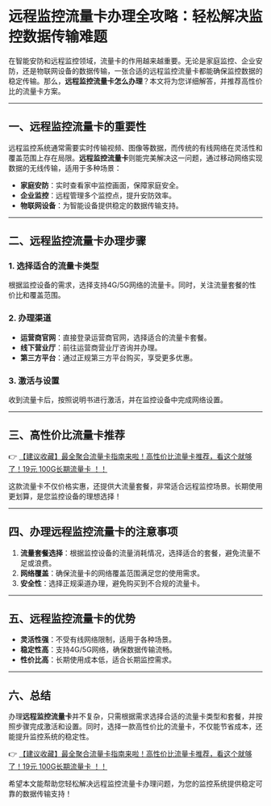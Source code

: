 # 远程监控流量卡办理全攻略：轻松解决监控数据传输难题

在智能安防和远程监控领域，流量卡的作用越来越重要。无论是家庭监控、企业安防，还是物联网设备的数据传输，一张合适的远程监控流量卡都能确保监控数据的稳定传输。那么，**远程监控流量卡怎么办理**？本文将为您详细解答，并推荐高性价比的流量卡方案。

---

## 一、远程监控流量卡的重要性

远程监控系统通常需要实时传输视频、图像等数据，而传统的有线网络在灵活性和覆盖范围上存在局限。**远程监控流量卡**则能完美解决这一问题，通过移动网络实现数据的无线传输，适用于多种场景：

- **家庭安防**：实时查看家中监控画面，保障家庭安全。
- **企业监控**：远程管理多个监控点，提升安防效率。
- **物联网设备**：为智能设备提供稳定的数据传输支持。

---

## 二、远程监控流量卡办理步骤

### 1. 选择适合的流量卡类型
根据监控设备的需求，选择支持4G/5G网络的流量卡。同时，关注流量套餐的性价比和覆盖范围。

### 2. 办理渠道
- **运营商官网**：直接登录运营商官网，选择适合的流量卡套餐。
- **线下营业厅**：前往运营商营业厅咨询并办理。
- **第三方平台**：通过正规第三方平台购买，享受更多优惠。

### 3. 激活与设置
收到流量卡后，按照说明书进行激活，并在监控设备中完成网络设置。

---

## 三、高性价比流量卡推荐

👉 [【建议收藏】最全聚合流量卡指南来啦！高性价比流量卡推荐，看这个就够了！19元 100G长期流量卡 ！！](https://bit.ly/Liuliangka)

这款流量卡不仅价格实惠，还提供大流量套餐，非常适合远程监控场景。长期使用更划算，是您监控设备的理想选择！

---

## 四、办理远程监控流量卡的注意事项

1. **流量套餐选择**：根据监控设备的流量消耗情况，选择适合的套餐，避免流量不足或浪费。
2. **网络覆盖**：确保流量卡的网络覆盖范围满足您的使用需求。
3. **安全性**：选择正规渠道办理，避免购买到不合规的流量卡。

---

## 五、远程监控流量卡的优势

- **灵活性强**：不受有线网络限制，适用于各种场景。
- **稳定性高**：支持4G/5G网络，确保数据传输流畅。
- **性价比高**：长期使用成本低，适合长期监控需求。

---

## 六、总结

办理**远程监控流量卡**并不复杂，只需根据需求选择合适的流量卡类型和套餐，并按照步骤完成激活和设置。同时，选择一款高性价比的流量卡，不仅能节省成本，还能提升监控系统的稳定性。

👉 [【建议收藏】最全聚合流量卡指南来啦！高性价比流量卡推荐，看这个就够了！19元 100G长期流量卡 ！！](https://bit.ly/Liuliangka)

希望本文能帮助您轻松解决远程监控流量卡办理问题，为您的监控系统提供稳定可靠的数据传输支持！